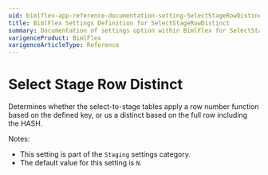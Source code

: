 ```yaml
---
uid: bimlflex-app-reference-documentation-setting-SelectStageRowDistinct
title: BimlFlex Settings Definition for SelectStageRowDistinct
summary: Documentation of settings option within BimlFlex for SelectStageRowDistinct
varigenceProduct: BimlFlex
varigenceArticleType: Reference
---
```


# Select Stage Row Distinct

Determines whether the select-to-stage tables apply a row number function based on the defined key, or us a distinct based on the full row including the HASH.

Notes:
* This setting is part of the `Staging` settings category.
* The default value for this setting is `N`.